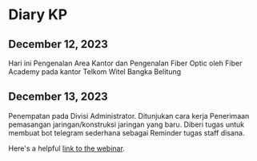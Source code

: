 # Diary KP

## December 12, 2023
Hari ini Pengenalan Area Kantor dan Pengenalan Fiber Optic oleh Fiber Academy pada kantor Telkom Witel Bangka Belitung



## December 13, 2023
Penempatan pada Divisi Administrator. Ditunjukan cara kerja Penerimaan pemasangan jaringan/konstruksi jaringan yang baru. Diberi tugas untuk membuat bot telegram sederhana sebagai Reminder tugas staff disana.

Here's a helpful [link to the webinar](https://example.com/webinar).

